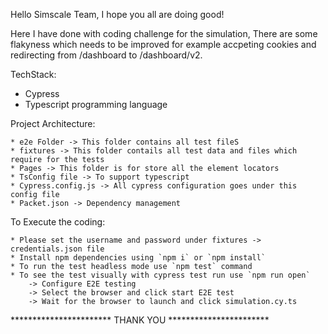 Hello Simscale Team, I hope you all are doing good!

Here I have done with coding challenge for the simulation, There are some flakyness which needs to be improved for example accpeting cookies and redirecting from /dashboard to /dashboard/v2. 

TechStack:
   * Cypress
   * Typescript programming language

Project Architecture:

    * e2e Folder -> This folder contains all test fileS
    * fixtures -> This folder contails all test data and files which require for the tests
    * Pages -> This folder is for store all the element locators
    * TsConfig file -> To support typescript 
    * Cypress.config.js -> All cypress configuration goes under this config file
    * Packet.json -> Dependency management

To Execute the coding:

    * Please set the username and password under fixtures -> credentials.json file
    * Install npm dependencies using `npm i` or `npm install`
    * To run the test headless mode use `npm test` command
    * To see the test visually with cypress test run use `npm run open` 
        -> Configure E2E testing
        -> Select the browser and click start E2E test
        -> Wait for the browser to launch and click simulation.cy.ts

***********************  THANK YOU  ***********************
